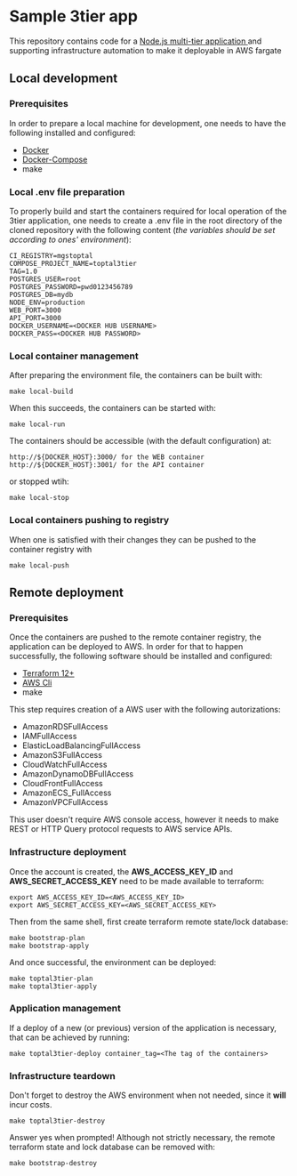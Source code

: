 # Sample 3tier app
This repository contains code for a [Node.js multi-tier application ](https://git.toptal.com/namikp/node-3tier-app) and supporting infrastructure automation to make it deployable in AWS fargate

## Local development
### Prerequisites
In order to prepare a local machine for development, one needs to have the following installed and configured:

* [Docker](https://www.docker.com/get-started)
* [Docker-Compose](https://docs.docker.com/compose/install/)
* make

### Local .env file preparation
To properly build and start the containers required for local operation of the 3tier application, one needs to create a .env file in the root directory of the cloned repository with the following content (*the variables should be set according to ones' environment*):

```
CI_REGISTRY=mgstoptal
COMPOSE_PROJECT_NAME=toptal3tier
TAG=1.0
POSTGRES_USER=root
POSTGRES_PASSWORD=pwd0123456789
POSTGRES_DB=mydb
NODE_ENV=production
WEB_PORT=3000
API_PORT=3000
DOCKER_USERNAME=<DOCKER HUB USERNAME>
DOCKER_PASS=<DOCKER HUB PASSWORD>
```

### Local container management
After preparing the environment file, the containers can be built with:

```
make local-build
```

When this succeeds, the containers can be started with:

```
make local-run
```

The containers should be accessible (with the default configuration) at:

```
http://${DOCKER_HOST}:3000/ for the WEB container
http://${DOCKER_HOST}:3001/ for the API container
```

or stopped wtih:

```
make local-stop
```

### Local containers pushing to registry
When one is satisfied with their changes they can be pushed to the container registry with

```
make local-push
```

## Remote deployment
### Prerequisites

Once the containers are pushed to the remote container registry, the application can be deployed to AWS. In order for that to happen successfully, the following software should be installed and configured:

* [Terraform 12+](https://www.terraform.io/downloads.html)
* [AWS Cli](https://aws.amazon.com/cli/)
* make

This step requires creation of a AWS user with the following autorizations:

*  AmazonRDSFullAccess
*  IAMFullAccess
*  ElasticLoadBalancingFullAccess
*  AmazonS3FullAccess
*  CloudWatchFullAccess
*  AmazonDynamoDBFullAccess
*  CloudFrontFullAccess
*  AmazonECS_FullAccess
*  AmazonVPCFullAccess

This user doesn't require AWS console access, however it needs to make REST or HTTP Query protocol requests to AWS service APIs. 
### Infrastructure deployment
Once the account is created, the **AWS_ACCESS_KEY_ID** and **AWS_SECRET_ACCESS_KEY** need to be made available to terraform:

```
export AWS_ACCESS_KEY_ID=<AWS_ACCESS_KEY_ID>
export AWS_SECRET_ACCESS_KEY=<AWS_SECRET_ACCESS_KEY>
```

Then from the same shell, first create terraform remote state/lock database:

```
make bootstrap-plan
make bootstrap-apply
```

And once successful, the environment can be deployed:

```
make toptal3tier-plan
make toptal3tier-apply
```

### Application management
If a deploy of a new (or previous) version of the application is necessary, that can be achieved by running:

```
make toptal3tier-deploy container_tag=<The tag of the containers>
```

### Infrastructure teardown
Don't forget to destroy the AWS environment when not needed, since it **will** incur costs.

```
make toptal3tier-destroy
```

Answer yes when prompted! Although not strictly necessary, the remote terraform state and lock database can be removed with:

```
make bootstrap-destroy
```